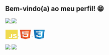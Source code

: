 ## Bem-vindo(a) ao meu perfil! 😁

 <div>
   <a href="https://github.com/oipamis">
   <img height="180em" src="https://github-readme-stats.vercel.app/api?username=oipamis&show_icons=true&theme=nord&include_all_commits=true&count_private=true"/>
   <img height="180em" src="https://github-readme-stats.vercel.app/api/top-langs/?username=oipamis&layout=compact&langs_count=6&theme=nord"/>
</div>
    
<div style="display: inline_block"><br>
  <img align="center" alt="Js" height="30" width="40" src="https://raw.githubusercontent.com/devicons/devicon/master/icons/javascript/javascript-plain.svg">
  <img align="center" alt="HTML" height="30" width="40" src="https://raw.githubusercontent.com/devicons/devicon/master/icons/html5/html5-original.svg">
  <img align="center" alt="CSS" height="30" width="40" src="https://raw.githubusercontent.com/devicons/devicon/master/icons/css3/css3-original.svg">
</div>
 
<br>
  <a href = "mailto:pamartinns@gmail.com"><img src="https://img.shields.io/badge/-Gmail-%23333?style=for-the-badge&logo=gmail&logoColor=white" target="_blank"></a>
  <a href="https://www.linkedin.com/in/p%C3%A2mela-martins-2a0705150/" target="_blank"><img src="https://img.shields.io/badge/-LinkedIn-%230077B5?style=for-the-badge&logo=linkedin&logoColor=white" target="_blank"></a>
</div>
